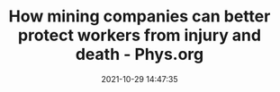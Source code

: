 ---
"title": "How mining companies can better protect workers from injury and death - Phys.org"
"date": "2021-10-29 14:47:35"
"feed_name": "GOOGLENEWSMINING"
"feed_website": "https://news.google.com/search?q=mining%2Bincident&hl=en-US&gl=US&ceid=US:en"
"feed_rss": "https://news.google.com/rss/search?q=mining%2Bincident&hl=en-US&gl=US&ceid=US:en"
"link": "https://phys.org/news/2021-10-companies-workers-injury-death.html"
"source": "{'href': 'https://phys.org', 'title': 'Phys.org'}"
"file": "_posts/2021-1-1-c7306cf6ab0e17fd3c83f0358def47cf66ebd99d.md"
"accident": "0"
"drilling": "1"
"dead": "0"
"injured": "0"
"arrested": "0"
"place": "unknown place"
"where": "unknown site"
"causes": "unknown"
"place_uri": "unknown place"
---